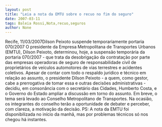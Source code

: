 ```yaml
---
layout: post
title: "Leia a nota da EMTU sobre o recuo no fim do seguro"
date: 2007-03-11
tags: Baleia Rossi,Nota,recuo,seguros
author: None
---
```

Recife, 11/03/2007Dilson Peixoto suspende temporariamente portaria 070/2007
O presidente da Empresa Metropolitana de Transportes Urbanos (EMTU), Dilson Peixoto, determinou, hoje, a suspensão temporária da portaria 070/2007 - que trata da desobrigação da contratação por parte das empresas operadoras de seguro de responsabilidade civil de proprietários de veículos automotores de vias terrestres e acidentes coletivos. 
Apesar de contar com todo o respaldo jurídico e técnico em relação ao assunto, o presidente Dílson Peixoto - a quem, como gestor, cabe a prerrogativa de tomar essa e outras decisões administrativas - decidiu, em consonância com o secretário das Cidades, Humberto Costa, e o Governo do Estado ampliar a discussão em torno do assunto. 
Em breve, o tema será levado ao Conselho Metropolitano de Transportes. 
Na ocasião, os integrantes do conselho terão a oportunidade de debater e perceber, com clareza, a motivação da decisão. 
PS: A nota da EMTU foi disponibilizada no início da manhã, mas por problemas técnicos só nos chegou há instantes. 